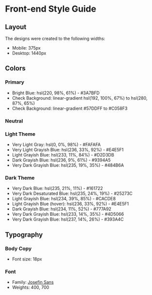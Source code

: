 # Front-end Style Guide

## Layout

The designs were created to the following widths:

- Mobile: 375px
- Desktop: 1440px

## Colors

### Primary

- Bright Blue: hsl(220, 98%, 61%) - #3A7BFD
- Check Background: linear-gradient hsl(192, 100%, 67%) to hsl(280, 87%, 65%)
- Check Background: linear-gradient #57DDFF to #C058F3

### Neutral

### Light Theme

- Very Light Gray: hsl(0, 0%, 98%) - #FAFAFA
- Very Light Grayish Blue: hsl(236, 33%, 92%) - #E4E5F1
- Light Grayish Blue: hsl(233, 11%, 84%) - #D2D3DB
- Dark Grayish Blue: hsl(236, 9%, 61%) - #9394A5
- Very Dark Grayish Blue: hsl(235, 19%, 35%) - #484B6A

### Dark Theme

- Very Dark Blue: hsl(235, 21%, 11%) - #161722
- Very Dark Desaturated Blue: hsl(235, 24%, 19%) - #25273C
- Light Grayish Blue: hsl(234, 39%, 85%) - #CACDE8
- Light Grayish Blue (hover): hsl(236, 33%, 92%) - #E4E5F1
- Dark Grayish Blue: hsl(234, 11%, 52%) - #777A92
- Very Dark Grayish Blue: hsl(233, 14%, 35%) - #4D5066
- Very Dark Grayish Blue: hsl(237, 14%, 26%) - #393A4C

## Typography

### Body Copy

- Font size: 18px

### Font

- Family: [Josefin Sans](https://fonts.google.com/specimen/Josefin+Sans)
- Weights: 400, 700
